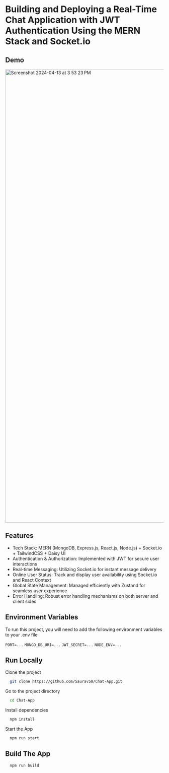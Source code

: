 
# Building and Deploying a Real-Time Chat Application with JWT Authentication Using the MERN Stack and Socket.io









## Demo
<img width="1440" alt="Screenshot 2024-04-13 at 3 53 23 PM" src="https://github.com/Saurav50/Chat-App/assets/98273408/2106d25d-13b3-452c-a798-68ef6b15306e">


## Features

- Tech Stack: MERN (MongoDB, Express.js, React.js, Node.js) + Socket.io + TailwindCSS + Daisy UI
- Authentication & Authorization: Implemented with JWT for secure user interactions
- Real-time Messaging: Utilizing Socket.io for instant message delivery
- Online User Status: Track and display user availability using Socket.io and React Context
- Global State Management: Managed efficiently with Zustand for seamless user experience
- Error Handling: Robust error handling mechanisms on both server and client sides

## Environment Variables

To run this project, you will need to add the following environment variables to your .env file

`PORT=...`
`MONGO_DB_URI=...`
`JWT_SECRET=...`
`NODE_ENV=...`
## Run Locally

Clone the project

```bash
  git clone https://github.com/Saurav50/Chat-App.git
```

Go to the project directory

```bash
  cd Chat-App
```

Install dependencies

```bash
  npm install
```

Start the App

```bash
  npm run start
```


## Build The App



```bash
  npm run build
```
    
